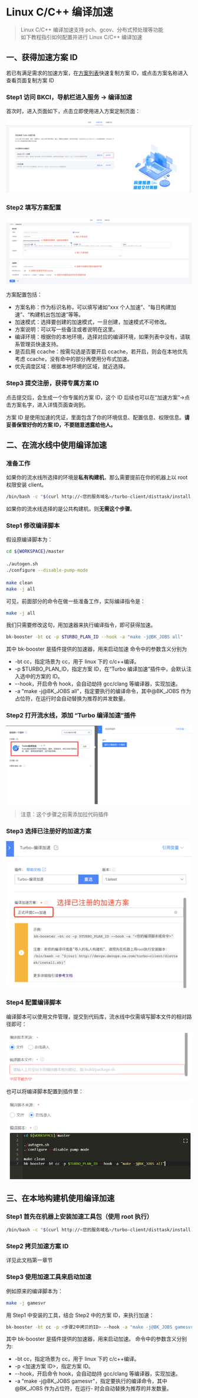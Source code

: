 # Linux C/C++ 编译加速

> Linux C/C++ 编译加速支持 pch、gcov、分布式预处理等功能<br/>
> 如下教程指引如何配置并进行 Linux C/C++ 编译加速

## 一、获得加速方案 ID

若已有满足需求的加速方案，在[方案列表](../Services/turbo_plan_list.md)快速复制方案 ID，或点击方案名称进入查看页面复制方案 ID

### Step1 访问 BKCI，导航栏进入服务 → 编译加速

首次时，进入页面如下，点击立即使用进入方案定制页面：

![img](../assets/init_entry.png)

### Step2 填写方案配置

![img](../assets/create_plan3.png)

方案配置包括：

- 方案名称：作为标识名称，可以填写诸如“xxx 个人加速”、“每日构建加速”、“构建机出包加速”等等。
- 加速模式：选择要创建的加速模式，一旦创建，加速模式不可修改。
- 方案说明：可以写一些备注或者说明在这里。
- 编译环境：根据你的本地环境，选择对应的编译环境，如果列表中没有，请联系管理员快速支持。
- 是否启用 ccache：按需勾选是否要开启 ccache，若开启，则会在本地优先考虑 ccache，没有命中的部分再使用分布式加速。
- 优先调度区域：根据本地环境的区域，就近选择。

### Step3 提交注册，获得专属方案 ID

点击提交后，会生成一个你专属的方案 ID，这个 ID 后续也可以在“加速方案”→点击方案名字，进入详情页面查询到。

方案 ID 是使用加速的凭证，里面包含了你的环境信息、配置信息、权限信息。**请妥善保管好你的方案 ID，不要随意透露给他人。**

## 二、在流水线中使用编译加速

### 准备工作

如果你的流水线所选择的环境是**私有构建机**，那么需要提前在你的机器上以 root 权限安装 client。

``` bash
/bin/bash -c "$(curl http://<您的服务域名>/turbo-client/disttask/install.sh)"
```

如果你的流水线选择的是公共构建机，则**无需这个步骤**。

### Step1 修改编译脚本

假设原编译脚本为：

```bash
cd ${WORKSPACE}/master

./autogen.sh
./configure --disable-pump-mode

make clean
make -j all
```

可见，前面部分的命令在做一些准备工作，实际编译指令是：

```bash
make -j all
```

我们只需要修改这句，用加速器来执行编译指令，即可获得加速。

```bash
bk-booster -bt cc -p $TURBO_PLAN_ID --hook -a "make -j@BK_JOBS all"
```

其中 bk-booster 是插件提供的加速器，用来启动加速
命令中的参数含义分别为

- -bt cc，指定场景为 cc，用于 linux 下的 c/c++编译。
- -p $TURBO_PLAN_ID，指定方案 ID，在“Turbo 编译加速”插件中，会默认注入选中的方案的 ID。
- --hook，开启命令 hook，会自动劫持 gcc/clang 等编译器，实现加速。
- -a "make -j@BK_JOBS all"，指定要执行的编译命令，其中@BK_JOBS 作为占位符，在运行时会自动替换为推荐的并发数量。

### Step2 打开流水线，添加 “Turbo 编译加速”插件

![img](../assets/use_turbo2.png)

> 注意：这个步骤之前需添加拉代码插件

### Step3 选择已注册好的加速方案

![img](../assets/use_turbo4.png)

### Step4 配置编译脚本

编译脚本可以使用文件管理，提交到代码库，流水线中仅需填写脚本文件的相对路径即可：

![img](../assets/use_turbo5.png)

也可以将编译脚本配置到插件里：

![img](../assets/use_turbo6.png)

## 三、在本地构建机使用编译加速

### Step1  首先在机器上安装加速工具包（使用 root 执行）

```bash
/bin/bash -c "$(curl http://<您的服务域名>/turbo-client/disttask/install.sh)"
```

### Step2 拷贝加速方案 ID

详见此文档第一章节

### Step3 使用加速工具来启动加速

例如原来的编译脚本为：

```bash
make -j gamesvr
```

用 Step1 中安装的工具，结合 Step2 中的方案 ID，来执行加速：

```bash
bk-booster -bt cc -p <步骤2中拷贝的ID> --hook -a "make -j@BK_JOBS gamesvr"
```

其中 bk-booster 是插件提供的加速器，用来启动加速。
命令中的参数含义分别为:

- -bt cc，指定场景为 cc，用于 linux 下的 c/c++编译。
- -p <加速方案 ID>，指定方案 ID。
- --hook，开启命令 hook，会自动劫持 gcc/clang 等编译器，实现加速。
- -a "make -j@BK_JOBS gamesvr"，指定要执行的编译命令，其中@BK_JOBS 作为占位符，在运行- 时会自动替换为推荐的并发数量。

